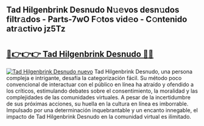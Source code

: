 ## Tad Hilgenbrink Desnudo N𝚞𝚎vos desn𝚞dos filtr𝚊dos - Parts-7wO F𝚘tos vid𝚎o - C𝚘ntenido atr𝚊ctivo jz5Tz

# <h2><a href="http://mb2vjs.tromn.icu/?c=Tad+Hilgenbrink+Desnudo">🔗👉👉👉 Tad Hilgenbrink Desnudo 🔗🔗</a></h2>

[![Tad Hilgenbrink Desnudo nuevo](https://i.imgur.com/pEAQMta.gif)](http://mb2vjs.tromn.icu/?c=Tad+Hilgenbrink+Desnudo)
Tad Hilgenbrink Desnudo, una persona compleja e intrigante, desafía la categorización fácil. Su método poco convencional de interactuar con el público en línea ha atraído y ofendido a los críticos, estimulando debates sobre el consentimiento, la moralidad y las complejidades de las comunidades virtuales. A pesar de la incertidumbre de sus próximas acciones, su huella en la cultura en línea es imborrable. Impulsado por una determinación inquebrantable y un encanto innegable, el impacto de Tad Hilgenbrink Desnudo en la comunidad virtual es ilimitado.
